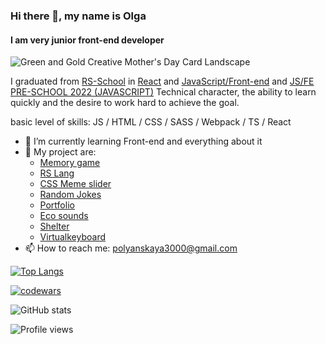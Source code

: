 ### Hi there 👋, my name is Olga
#### I am very junior front-end developer
![Green and Gold Creative Mother's Day Card Landscape](https://user-images.githubusercontent.com/83548013/168206352-b913658d-b1f0-4730-bfd1-a6709e07d81b.png)

I graduated from <a href="https://rs.school/">RS-School</a> in <a href="https://app.rs.school/certificate/0vqsp0c1">React</a> and <a href="https://app.rs.school/certificate/1ggl1j98">JavaScript/Front-end</a> and <a href="https://app.rs.school/certificate/jka18kb2">JS/FE PRE-SCHOOL 2022 (JAVASCRIPT)</a>
Technical character, the ability to learn quickly and the desire to work hard to achieve the goal.

basic level of skills: JS / HTML / CSS / SASS / Webpack / TS / React

- 🌱 I’m currently learning Front-end and everything about it
- :tada: My project are:
  - <a href="https://rolling-scopes-school.github.io/olyapolya-JSFEPRESCHOOL/memory-game/">Memory game</a>
  - <a href="https://olyapolya.github.io/rslang/main.html">RS Lang</a>
  - <a href="https://olyapolya.github.io/cssMemSlider/cssMemSlider/">CSS Meme slider</a>
  - <a href="https://rolling-scopes-school.github.io/olyapolya-JSFEPRESCHOOL/random-jokes/">Random Jokes</a>
  - <a href="https://rolling-scopes-school.github.io/olyapolya-JSFEPRESCHOOL/portfolio/">Portfolio</a>
  - <a href="https://rolling-scopes-school.github.io/olyapolya-JSFEPRESCHOOL/js30-eco-sounds/">Eco sounds</a>
  - <a href="https://rolling-scopes-school.github.io/olyapolya-JSFE2022Q1/shelter/pages/main/">Shelter</a>
  - <a href="https://olyapolya.github.io/Virtual-Keyboard/virtual-keyboard/dist/">Virtualkeyboard</a>
- 📫 How to reach me: polyanskaya3000@gmail.com 


[![Top Langs](https://github-readme-stats.vercel.app/api/top-langs/?username=OlyaPolya)](https://github.com/OlyaPolya/github-readme-stats)

[![codewars](https://www.codewars.com/users/OlyaPolya-rss/badges/large)](https://www.codewars.com/users/OlyaPolya-rss)

![GitHub stats](https://github-readme-stats.vercel.app/api?username=OlyaPolya&show_icons=true)  

![Profile views](https://gpvc.arturio.dev/OlyaPolya)  
